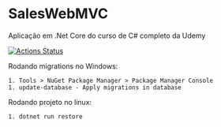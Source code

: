 # SalesWebMVC
Aplicação em .Net Core do curso de C# completo da Udemy

[![Actions Status](https://github.com/bergpb/SalesWebMVC/workflows/dotnet-core-2.1/badge.svg)](https://github.com/bergpb/SalesWebMVC/actions)

Rodando migrations no Windows:

    1. Tools > NuGet Package Manager > Package Manager Console  
    1. update-database - Apply migrations in database


Rodando projeto no linux:

    1. dotnet run restore
